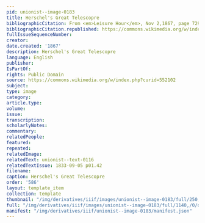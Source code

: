 ```yaml
---
pid: unionist--image-0183
title: Herschel's Great Telescopre
bibliographicCitation: From <em>Leisure Hour</em>, Nov 2,1867, page 729, Public Domain
bibliographicCitation.republished: https://commons.wikimedia.org/w/index.php?curid=552102
fullIssueSequenceNumber: 
creator: 
date.created: '1867'
description: Herschel's Great Telescopre
language: English
publisher: 
IsPartOf: 
rights: Public Domain
source: https://commons.wikimedia.org/w/index.php?curid=552102
subject: 
type: image
category: 
article.type: 
volume: 
issue: 
transcription: 
scholarlyNotes: 
commentary: 
relatedPeople: 
featured: 
repeated: 
relatedImage: 
relatedText: unionist--text-0116
relatedTextIssue: 1833-09-05 p01.42
filename: 
caption: Herschel's Great Telescopre
order: '586'
layout: template_item
collection: template
thumbnail: "/img/derivatives/iiif/images/unionist--image-0183/full/250,/0/default.jpg"
full: "/img/derivatives/iiif/images/unionist--image-0183/full/1140,/0/default.jpg"
manifest: "/img/derivatives/iiif/unionist--image-0183/manifest.json"
---
```

